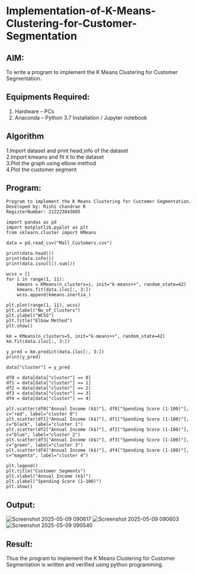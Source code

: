 # Implementation-of-K-Means-Clustering-for-Customer-Segmentation

## AIM:
To write a program to implement the K Means Clustering for Customer Segmentation.

## Equipments Required:
1. Hardware – PCs
2. Anaconda – Python 3.7 Installation / Jupyter notebook

## Algorithm
1.Import dataset and print head,info of the dataset    
2.Import kmeans and fit it to the dataset    
3.Plot the graph using elbow method      
4.Plot the customer segment

## Program:
```
Program to implement the K Means Clustering for Customer Segmentation.
Developed by: Rishi chandran R
RegisterNumber: 212223043005
```
```
import pandas as pd
import matplotlib.pyplot as plt
from sklearn.cluster import KMeans

data = pd.read_csv("Mall_Customers.csv")

print(data.head())
print(data.info())
print(data.isnull().sum())

wcss = []
for i in range(1, 11):
    kmeans = KMeans(n_clusters=i, init="k-means++", random_state=42)
    kmeans.fit(data.iloc[:, 3:])
    wcss.append(kmeans.inertia_)

plt.plot(range(1, 11), wcss)
plt.xlabel("No_of_Clusters")
plt.ylabel("WCSS")
plt.title("Elbow Method")
plt.show()

km = KMeans(n_clusters=5, init="k-means++", random_state=42)
km.fit(data.iloc[:, 3:])

y_pred = km.predict(data.iloc[:, 3:])
print(y_pred)

data["cluster"] = y_pred

df0 = data[data["cluster"] == 0]
df1 = data[data["cluster"] == 1]
df2 = data[data["cluster"] == 2]
df3 = data[data["cluster"] == 3]
df4 = data[data["cluster"] == 4]

plt.scatter(df0["Annual Income (k$)"], df0["Spending Score (1-100)"], c="red", label="cluster 0")
plt.scatter(df1["Annual Income (k$)"], df1["Spending Score (1-100)"], c="black", label="cluster 1")
plt.scatter(df2["Annual Income (k$)"], df2["Spending Score (1-100)"], c="blue", label="cluster 2")
plt.scatter(df3["Annual Income (k$)"], df3["Spending Score (1-100)"], c="green", label="cluster 3")
plt.scatter(df4["Annual Income (k$)"], df4["Spending Score (1-100)"], c="magenta", label="cluster 4")

plt.legend()
plt.title("Customer Segments")
plt.xlabel("Annual Income (k$)")
plt.ylabel("Spending Score (1-100)")
plt.show()
```

## Output:
![Screenshot 2025-05-09 090617](https://github.com/user-attachments/assets/ffd4f4be-a978-4e29-9e7b-24469f242b47)
![Screenshot 2025-05-09 090603](https://github.com/user-attachments/assets/b4d9cedf-f430-4215-9e06-abc680b06111)
![Screenshot 2025-05-09 090540](https://github.com/user-attachments/assets/a15d1c34-3119-43c1-8500-20fc5f3907fc)


## Result:
Thus the program to implement the K Means Clustering for Customer Segmentation is written and verified using python programming.
